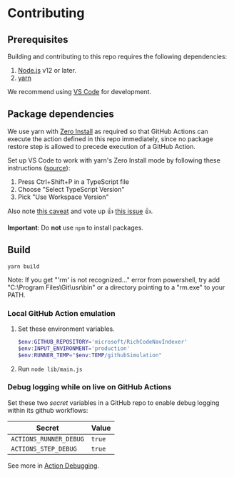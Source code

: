 # Contributing

## Prerequisites

Building and contributing to this repo requires the following dependencies:

1. [Node.js](https://nodejs.org/) v12 or later.
1. [yarn](https://www.npmjs.com/package/yarn)

We recommend using [VS Code](https://code.visualstudio.com/) for development.

## Package dependencies

We use yarn with [Zero Install](https://yarnpkg.com/features/zero-installs) as required so that GitHub Actions can execute the action defined in this repo immediately, since no package restore step is allowed to precede execution of a GitHub Action.

Set up VS Code to work with yarn's Zero Install mode by following these instructions ([source](https://yarnpkg.com/advanced/editor-sdks#vscode)):

1. Press Ctrl+Shift+P in a TypeScript file
1. Choose "Select TypeScript Version"
1. Pick "Use Workspace Version"

Also note [this caveat](https://yarnpkg.com/advanced/editor-sdks#caveat) and vote up 👍 [this issue](https://github.com/microsoft/vscode/issues/75559) 👍.

**Important**: Do **not** use `npm` to install packages.

## Build

`yarn build`

Note: If you get "'rm' is not recognized..." error from powershell, try add "C:\Program Files\Git\usr\bin" or a directory pointing to a "rm.exe" to your PATH.

### Local GitHub Action emulation

1. Set these environment variables.

    ```ps1
    $env:GITHUB_REPOSITORY='microsoft/RichCodeNavIndexer'
    $env:INPUT_ENVIRONMENT='production'
    $env:RUNNER_TEMP="$env:TEMP/githubSimulation"
    ```

1. Run `node lib/main.js`

### Debug logging while on live on GitHub Actions

Set these two *secret* variables in a GitHub repo to enable debug logging within its github workflows:

|Secret|Value|
|--|--|
`ACTIONS_RUNNER_DEBUG`|`true`
`ACTIONS_STEP_DEBUG`|`true`

See more in [Action Debugging](https://github.com/actions/toolkit/blob/master/docs/action-debugging.md).
